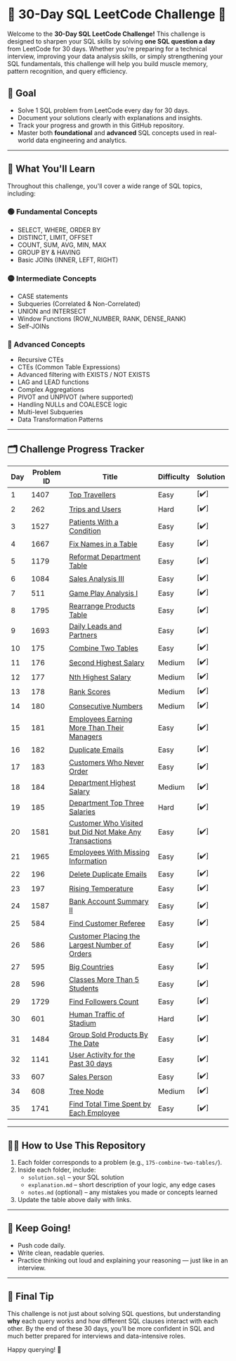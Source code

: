 # 🧠 30-Day SQL LeetCode Challenge 🚀

Welcome to the **30-Day SQL LeetCode Challenge!** This challenge is designed to sharpen your SQL skills by solving **one SQL question a day** from LeetCode for 30 days. Whether you're preparing for a technical interview, improving your data analysis skills, or simply strengthening your SQL fundamentals, this challenge will help you build muscle memory, pattern recognition, and query efficiency.

## 📌 Goal

- Solve 1 SQL problem from LeetCode every day for 30 days.
- Document your solutions clearly with explanations and insights.
- Track your progress and growth in this GitHub repository.
- Master both **foundational** and **advanced** SQL concepts used in real-world data engineering and analytics.

---

## 📘 What You'll Learn

Throughout this challenge, you'll cover a wide range of SQL topics, including:

### 🟢 Fundamental Concepts
- SELECT, WHERE, ORDER BY
- DISTINCT, LIMIT, OFFSET
- COUNT, SUM, AVG, MIN, MAX
- GROUP BY & HAVING
- Basic JOINs (INNER, LEFT, RIGHT)

### 🟡 Intermediate Concepts
- CASE statements
- Subqueries (Correlated & Non-Correlated)
- UNION and INTERSECT
- Window Functions (ROW_NUMBER, RANK, DENSE_RANK)
- Self-JOINs

### 🔴 Advanced Concepts
- Recursive CTEs
- CTEs (Common Table Expressions)
- Advanced filtering with EXISTS / NOT EXISTS
- LAG and LEAD functions
- Complex Aggregations
- PIVOT and UNPIVOT (where supported)
- Handling NULLs and COALESCE logic
- Multi-level Subqueries
- Data Transformation Patterns

---

## 🗂 Challenge Progress Tracker

| Day | Problem ID | Title | Difficulty | Solution |
|-----|------------|-------|------------|----------|
| 1   | 1407       | [Top Travellers](https://leetcode.com/problems/top-travellers)                                                                                 | Easy       | [✔️] |
| 2   | 262        | [Trips and Users](https://leetcode.com/problems/trips-and-users)                                                                               | Hard       | [✔️] |
| 3   | 1527       | [Patients With a Condition](https://leetcode.com/problems/patients-with-a-condition)                                                           | Easy       | [✔️] |
| 4   | 1667       | [Fix Names in a Table](https://leetcode.com/problems/fix-names-in-a-table)                                                                     | Easy       | [✔️] |
| 5   | 1179       | [Reformat Department Table](https://leetcode.com/problems/reformat-department-table)                                                           | Easy       | [✔️] |
| 6   | 1084       | [Sales Analysis III](https://leetcode.com/problems/sales-analysis-iii)                                                                         | Easy       | [✔️] |
| 7   | 511        | [Game Play Analysis I](https://leetcode.com/problems/game-play-analysis-i)                                                                     | Easy       | [✔️] |
| 8   | 1795       | [Rearrange Products Table](https://leetcode.com/problems/rearrange-products-table)                                                             | Easy       | [✔️] |
| 9   | 1693       | [Daily Leads and Partners](https://leetcode.com/problems/daily-leads-and-partners)                                                             | Easy       | [✔️] |
| 10  | 175        | [Combine Two Tables](https://leetcode.com/problems/combine-two-tables)                                                                         | Easy       | [✔️] |
| 11  | 176        | [Second Highest Salary](https://leetcode.com/problems/second-highest-salary)                                                                   | Medium     | [✔️] |
| 12  | 177        | [Nth Highest Salary](https://leetcode.com/problems/nth-highest-salary)                                                                         | Medium     | [✔️] |
| 13  | 178        | [Rank Scores](https://leetcode.com/problems/rank-scores)                                                                                       | Medium     | [✔️] |
| 14  | 180        | [Consecutive Numbers](https://leetcode.com/problems/consecutive-numbers)                                                                       | Medium     | [✔️] |
| 15  | 181        | [Employees Earning More Than Their Managers](https://leetcode.com/problems/employees-earning-more-than-their-managers)                         | Easy       | [✔️] |
| 16  | 182        | [Duplicate Emails](https://leetcode.com/problems/duplicate-emails)                                                                             | Easy       | [✔️] |
| 17  | 183        | [Customers Who Never Order](https://leetcode.com/problems/customers-who-never-order)                                                           | Easy       | [✔️] |
| 18  | 184        | [Department Highest Salary](https://leetcode.com/problems/department-highest-salary)                                                           | Medium     | [✔️] |
| 19  | 185        | [Department Top Three Salaries](https://leetcode.com/problems/department-top-three-salaries)                                                   | Hard       | [✔️] |
| 20  | 1581       | [Customer Who Visited but Did Not Make Any Transactions](https://leetcode.com/problems/customer-who-visited-but-did-not-make-any-transactions) | Easy       | [✔️] |
| 21  | 1965       | [Employees With Missing Information](https://leetcode.com/problems/employees-with-missing-information)                                         | Easy       | [✔️] |
| 22  | 196        | [Delete Duplicate Emails](https://leetcode.com/problems/delete-duplicate-emails)                                                               | Easy       | [✔️] |
| 23  | 197        | [Rising Temperature](https://leetcode.com/problems/rising-temperature)                                                                         | Easy       | [✔️] |
| 24  | 1587       | [Bank Account Summary II](https://leetcode.com/problems/bank-account-summary-ii)                                                               | Easy       | [✔️] |
| 25  | 584        | [Find Customer Referee](https://leetcode.com/problems/find-customer-referee)                                                                   | Easy       | [✔️] |
| 26  | 586        | [Customer Placing the Largest Number of Orders](https://leetcode.com/problems/customer-placing-the-largest-number-of-orders)                   | Easy       | [✔️] |
| 27  | 595        | [Big Countries](https://leetcode.com/problems/big-countries)                                                                                   | Easy       | [✔️] |
| 28  | 596        | [Classes More Than 5 Students](https://leetcode.com/problems/classes-more-than-5-students)                                                     | Easy       | [✔️] |
| 29  | 1729       | [Find Followers Count](https://leetcode.com/problems/find-followers-count)                                                                     | Easy       | [✔️] |
| 30  | 601        | [Human Traffic of Stadium](https://leetcode.com/problems/human-traffic-of-stadium)                                                             | Hard       | [✔️] |
| 31  | 1484       | [Group Sold Products By The Date](https://leetcode.com/problems/group-sold-products-by-the-date)                                               | Easy       | [✔️] |
| 32  | 1141       | [User Activity for the Past 30 days](https://leetcode.com/problems/user-activity-for-the-past-30-days-i)                                       | Easy       | [✔️] |
| 33  | 607        | [Sales Person](https://leetcode.com/problems/sales-person)                                                                                     | Easy       | [✔️] |
| 34  | 608        | [Tree Node](https://leetcode.com/problems/tree-node)                                                                                           | Medium     | [✔️] |
| 35  | 1741       | [Find Total Time Spent by Each Employee](https://leetcode.com/problems/find-total-time-spent-by-each-employee)                                 | Easy       | [✔️] |
 

---

## 🧑‍💻 How to Use This Repository

1. Each folder corresponds to a problem (e.g., `175-combine-two-tables/`).
2. Inside each folder, include:
   - `solution.sql` – your SQL solution
   - `explanation.md` – short description of your logic, any edge cases
   - `notes.md` (optional) – any mistakes you made or concepts learned
3. Update the table above daily with links.

---

## 🔁 Keep Going!

- Push code daily.
- Write clean, readable queries.
- Practice thinking out loud and explaining your reasoning — just like in an interview.

---

## 🙌 Final Tip

This challenge is not just about solving SQL questions, but understanding **why** each query works and how different SQL clauses interact with each other. By the end of these 30 days, you’ll be more confident in SQL and much better prepared for interviews and data-intensive roles.

Happy querying! 💪
